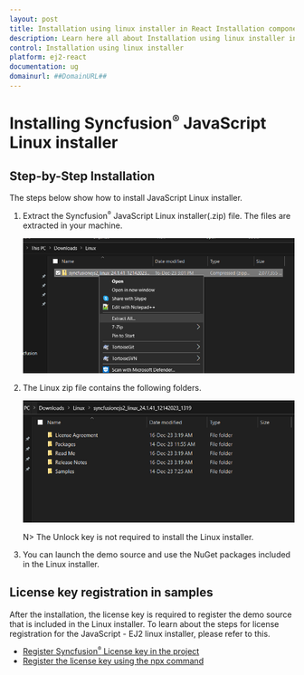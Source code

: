 ```yaml
---
layout: post
title: Installation using linux installer in React Installation component | Syncfusion
description: Learn here all about Installation using linux installer in Syncfusion React Installation component of Syncfusion Essential JS 2 and more.
control: Installation using linux installer 
platform: ej2-react
documentation: ug
domainurl: ##DomainURL##
---
```


# Installing Syncfusion<sup style="font-size:70%">&reg;</sup> JavaScript Linux installer

## Step-by-Step Installation

The steps below show how to install JavaScript Linux installer.

1. Extract the Syncfusion<sup style="font-size:70%">&reg;</sup> JavaScript Linux installer(.zip) file. The files are extracted in your machine.

   ![Welcome wizard](images/Linux_Installer1.png)
   

2. The Linux zip file contains the following folders.

   ![License Agreement](images/Linux_Installer2.png)   
   
   N> The Unlock key is not required to install the Linux installer.


4. You can launch the demo source and use the NuGet packages included in the Linux installer.



## License key registration in samples

After the installation, the license key is required to register the demo source that is included in the Linux installer. To learn about the steps for license registration for the JavaScript - EJ2 linux installer, please refer to this.

* [Register Syncfusion<sup style="font-size:70%">&reg;</sup> License key in the project](https://ej2.syncfusion.com/react/documentation/licensing/license-key-registration#register-syncfusion-license-key-in-the-project)
* [Register the license key using the npx command](https://ej2.syncfusion.com/react/documentation/licensing/license-key-registration#register-syncfusion-license-key-using-the-npx-command)
